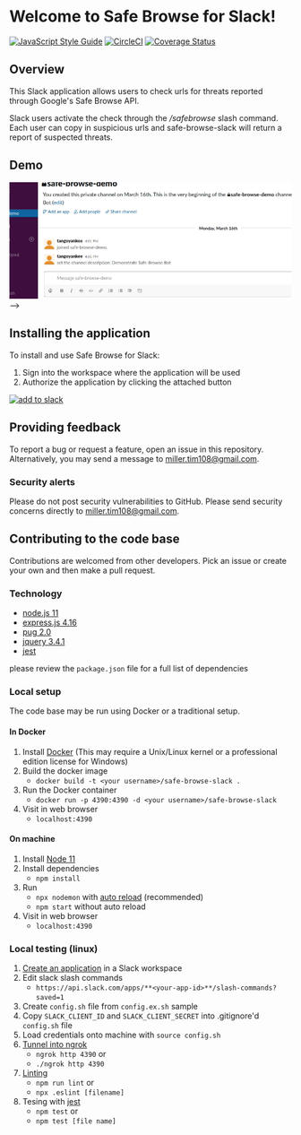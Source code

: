 # Welcome to Safe Browse for Slack!  
[![JavaScript Style Guide](https://img.shields.io/badge/code_style-standard-brightgreen.svg)](https://standardjs.com)
[![CircleCI](https://circleci.com/gh/TangoYankee/safe-browse-slack.svg?style=svg)](https://circleci.com/gh/TangoYankee/safe-browse-slack)
[![Coverage Status](https://coveralls.io/repos/github/TangoYankee/safe-browse-slack/badge.svg?branch=master)](https://coveralls.io/github/TangoYankee/safe-browse-slack?branch=master)  

## Overview
This Slack application allows users to check urls for threats reported through Google's Safe Browse API.

Slack users activate the check through the _/safebrowse_ slash command. Each user can copy in suspicious urls and safe-browse-slack will return a report of
suspected threats.

## Demo
![Malware Test](public/img/demos/demo.gif) -->

## Installing the application
To install and use Safe Browse for Slack:
1) Sign into the workspace where the application will be used
2) Authorize the application by clicking the attached button

<a title="add to slack" href="https://slack.com/oauth/v2/authorize?client_id=588720890436.994223185825&scope=commands"><img src="https://platform.slack-edge.com/img/add_to_slack.png" alt="add to slack"/></a>

## Providing feedback
To report a bug or request a feature, open an issue in this repository. Alternatively, you may send a message to miller.tim108@gmail.com.

### Security alerts
Please do not post security vulnerabilities to GitHub. Please send security concerns directly to miller.tim108@gmail.com.

## Contributing to the code base
Contributions are welcomed from other developers. Pick an issue or create your own and then make a pull request.

### Technology
- [node.js 11](https://nodejs.org/)
- [express.js 4.16](https://expressjs.com/)
- [pug 2.0](https://pugjs.org/)
- [jquery 3.4.1](https://jquery.com)
- [jest](https://jestjs.io/)

please review the `package.json` file for a full list of dependencies

### Local setup
The code base may be run using Docker or a traditional setup.

#### In Docker
1. Install [Docker](https://docs.docker.com/install/) (This may require a Unix/Linux kernel or a professional edition license for Windows)
2. Build the docker image
   - `docker build -t <your username>/safe-browse-slack .`
3. Run the Docker container
   - `docker run -p 4390:4390 -d <your username>/safe-browse-slack`
4. Visit in web browser
   - `localhost:4390`

#### On machine
1. Install [Node 11](https://nodejs.org/)
2. Install dependencies
   - `npm install`
3. Run
   - `npx nodemon` with [auto reload](https://nodemon.io/) (recommended)
   - `npm start` without auto reload
4. Visit in web browser
   - `localhost:4390`

### Local testing (linux)
1. [Create an application](https://api.slack.com/tutorials) in a Slack workspace
2. Edit slack slash commands
   - `https://api.slack.com/apps/**<your-app-id>**/slash-commands?saved=1`
3. Create `config.sh` file from `config.ex.sh` sample
4. Copy `SLACK_CLIENT_ID` and `SLACK_CLIENT_SECRET` into .gitignore'd `config.sh` file
5. Load credentials onto machine with `source config.sh`
6. [Tunnel into ngrok](https://api.slack.com/tutorials/tunneling-with-ngrok)
   - `ngrok http 4390` or
   - `./ngrok http 4390`
7. [Linting](https://eslint.org/docs/user-guide/getting-started)
   - `npm run lint` or
   - `npx .eslint [filename]`
8. Tesing with [jest](https://jestjs.io/)
   - `npm test` or
   - `npm test [file name]`
